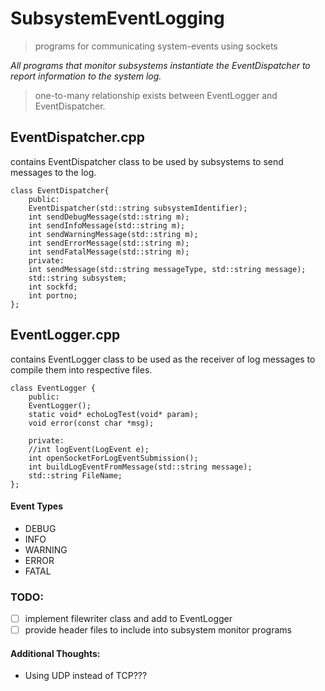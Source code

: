 # SubsystemEventLogging
>programs for communicating system-events using sockets

*All programs that monitor subsystems instantiate the EventDispatcher to report information to the system log.*

> one-to-many relationship exists between EventLogger and EventDispatcher.

## EventDispatcher.cpp
contains EventDispatcher class to be used by subsystems to send messages to the log.
```
class EventDispatcher{
    public:
	EventDispatcher(std::string subsystemIdentifier);
	int sendDebugMessage(std::string m);
	int sendInfoMessage(std::string m);
	int sendWarningMessage(std::string m);
	int sendErrorMessage(std::string m);
	int sendFatalMessage(std::string m);
    private:		
	int sendMessage(std::string messageType, std::string message);
	std::string subsystem;
	int sockfd;
	int portno; 
};
```

## EventLogger.cpp
contains EventLogger class to be used as the receiver of log messages to compile them into respective files.
```
class EventLogger {
    public:
	EventLogger();
	static void* echoLogTest(void* param);
	void error(const char *msg);

    private:
	//int logEvent(LogEvent e);
	int openSocketForLogEventSubmission();
	int buildLogEventFromMessage(std::string message);
	std::string FileName;
};
```

#### Event Types
- DEBUG
- INFO
- WARNING
- ERROR
- FATAL

### TODO:
- [ ] implement filewriter class and add to EventLogger 
- [ ] provide header files to include into subsystem monitor programs 

#### Additional Thoughts:
- Using UDP instead of TCP???
